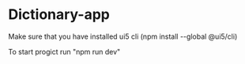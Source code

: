 # Dictionary-app

Make sure that you have installed ui5 cli (npm install --global @ui5/cli)

To start progict run "npm run dev"
